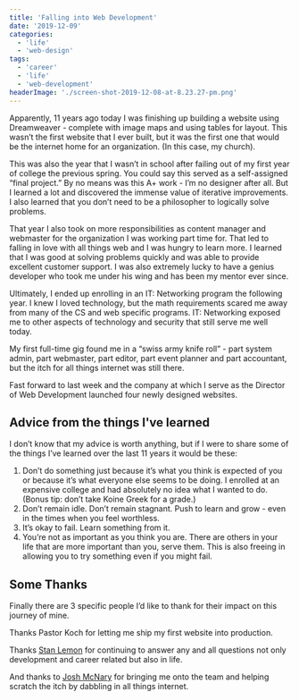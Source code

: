 ```yaml
---
title: 'Falling into Web Development'
date: '2019-12-09'
categories:
  - 'life'
  - 'web-design'
tags:
  - 'career'
  - 'life'
  - 'web-development'
headerImage: './screen-shot-2019-12-08-at-8.23.27-pm.png'
---
```


Apparently, 11 years ago today I was finishing up building a website using Dreamweaver - complete with image maps and using tables for layout. This wasn’t the first website that I ever built, but it was the first one that would be the internet home for an organization. (In this case, my church).

This was also the year that I wasn’t in school after failing out of my first year of college the previous spring. You could say this served as a self-assigned “final project.” By no means was this A+ work - I’m no designer after all. But I learned a lot and discovered the immense value of iterative improvements. I also learned that you don’t need to be a philosopher to logically solve problems.

That year I also took on more responsibilities as content manager and webmaster for the organization I was working part time for. That led to falling in love with all things web and I was hungry to learn more. I learned that I was good at solving problems quickly and was able to provide excellent customer support. I was also extremely lucky to have a genius developer who took me under his wing and has been my mentor ever since.

Ultimately, I ended up enrolling in an IT: Networking program the following year. I knew I loved technology, but the math requirements scared me away from many of the CS and web specific programs. IT: Networking exposed me to other aspects of technology and security that still serve me well today.

My first full-time gig found me in a “swiss army knife roll” - part system admin, part webmaster, part editor, part event planner and part accountant, but the itch for all things internet was still there.

Fast forward to last week and the company at which I serve as the Director of Web Development launched four newly designed websites.

## Advice from the things I've learned

I don’t know that my advice is worth anything, but if I were to share some of the things I’ve learned over the last 11 years it would be these:

1. Don’t do something just because it’s what you think is expected of you or because it’s what everyone else seems to be doing. I enrolled at an expensive college and had absolutely no idea what I wanted to do. (Bonus tip: don’t take Koine Greek for a grade.)
2. Don’t remain idle. Don’t remain stagnant. Push to learn and grow - even in the times when you feel worthless.
3. It’s okay to fail. Learn something from it.
4. You’re not as important as you think you are. There are others in your life that are more important than you, serve them. This is also freeing in allowing you to try something even if you might fail.

## Some Thanks

Finally there are 3 specific people I’d like to thank for their impact on this journey of mine.

Thanks Pastor Koch for letting me ship my first website into production.

Thanks [Stan Lemon](https://stanlemon.net) for continuing to answer any and all questions not only development and career related but also in life.

And thanks to [Josh McNary](https://mcnarymarketing.com) for bringing me onto the team and helping scratch the itch by dabbling in all things internet.
